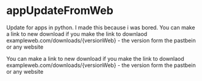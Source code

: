 # appUpdateFromWeb
Update for apps in python. I made this because i was bored. You can make a link to new download if you make the link to downlaod exampleweb.com/downloads/{versionWeb} - the version form the pastbein or any website

 You can make a link to new download if you make the link to downlaod exampleweb.com/downloads/{versionWeb} - the version form the pastbein or any website
